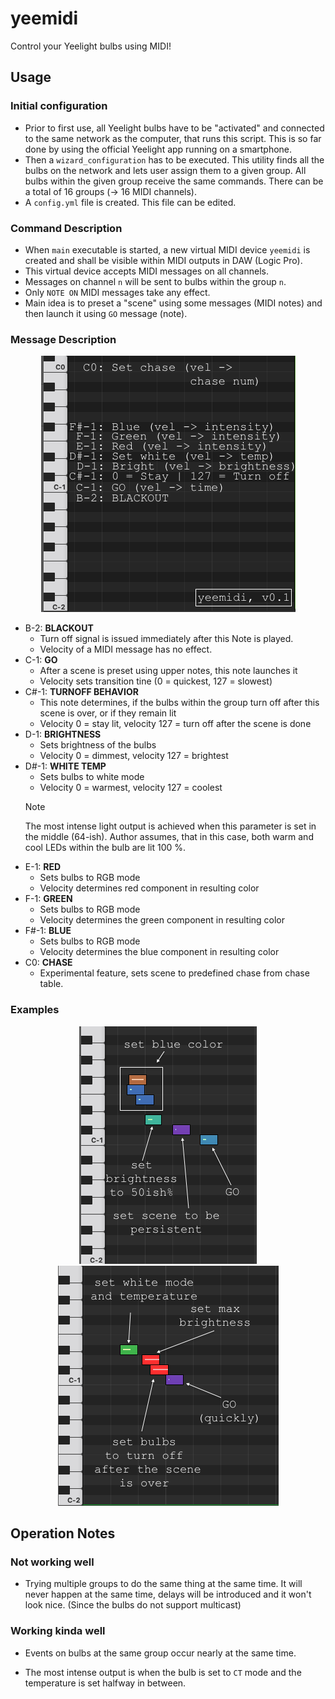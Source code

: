 # yeemidi
Control your Yeelight bulbs using MIDI!

## Usage

### Initial configuration

- Prior to first use, all Yeelight bulbs have to be "activated" and connected to the same network as the computer, that runs this script. This is so far done by using the official Yeelight app running on a smartphone. 
- Then a `wizard_configuration` has to be executed. This utility finds all the bulbs on the network and lets user assign them to a given group. All bulbs within the given group receive the same commands. There can be a total of 16 groups (&rarr; 16 MIDI channels).
- A `config.yml` file is created. This file can be edited.

### Command Description

- When `main` executable is started, a new virtual MIDI device `yeemidi` is created and shall be visible within MIDI outputs in DAW (Logic Pro). 
- This virtual device accepts MIDI messages on all channels.
- Messages on channel `n` will be sent to bulbs within the group `n`.
- Only `NOTE ON` MIDI messages take any effect.
- Main idea is to preset a "scene" using some messages (MIDI notes) and then launch it using `GO` message (note). 

### Message Description

<p align="center">
  <img src="./img/v0.1/yeemidi_proto.png">
</p>


- B-2: __BLACKOUT__
   - Turn off signal is issued immediately after this Note is played.
   - Velocity of a MIDI message has no effect.
- C-1: __GO__
   - After a scene is preset using upper notes, this note launches it
   - Velocity sets transition tine (0 = quickest, 127 = slowest)
- C#-1: __TURNOFF BEHAVIOR__
   - This note determines, if the bulbs within the group turn off after this scene is over, or if they remain lit
   - Velocity 0 = stay lit, velocity 127 = turn off after the scene is done
- D-1: __BRIGHTNESS__
   - Sets brightness of the bulbs
   - Velocity 0 = dimmest, velocity 127 = brightest
- D#-1: __WHITE TEMP__
   - Sets bulbs to white mode
   - Velocity 0 = warmest, velocity 127 = coolest
   > [!NOTE]
   > The most intense light output is achieved when this parameter is set in the middle (64-ish). Author assumes, that in this case, both warm and cool LEDs within the bulb are lit 100 %.
- E-1: __RED__
   - Sets bulbs to RGB mode
   - Velocity determines red component in resulting color
- F-1: __GREEN__
   - Sets bulbs to RGB mode
   - Velocity determines the green component in resulting color
- F#-1: __BLUE__
   - Sets bulbs to RGB mode
   - Velocity determines the blue component in resulting color
- C0: __CHASE__
   - Experimental feature, sets scene to predefined chase from chase table.


### Examples

<p align="center">
  <img src="./img/v0.1/ex_1.png">
  <img src="./img/v0.1/ex_2.png">
</p>

## Operation Notes

### Not working well

- Trying multiple groups to do the same thing at the same time. It will never happen at the same time, delays will be introduced and it won't look nice. (Since the bulbs do not support multicast)

### Working kinda well

- Events on bulbs at the same group occur nearly at the same time.

- The most intense output is when the bulb is set to `CT` mode and the temperature is set halfway in between.
